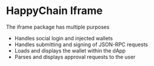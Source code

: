 # HappyChain Iframe

The iframe package has multiple purposes

-   Handles social login and injected wallets
-   Handles submitting and signing of JSON-RPC requests
-   Loads and displays the wallet within the dApp
-   Parses and displays approval requests to the user
